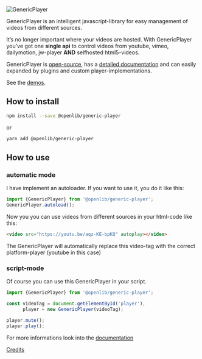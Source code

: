 

![GenericPlayer](https://cdn.openlib.io/generic-player-documentation-assets/logo.svg)

GenericPlayer is an intelligent javascript-library for easy management of videos from different sources.

It’s no longer important where your videos are hosted. With GenericPlayer you’ve got one **single api** to control videos from youtube, vimeo, dailymotion, jw-player **AND** selfhosted html5-videos.

GenericPlayer is [open-source](https://github.com/openlib-sources/generic-player), has a [detailed documentation](https://github.com/openlib-sources/generic-player-documentation) and can easily expanded by plugins and custom player-implementations.

See the [demos](https://codepen.io/collection/AZEVRL/?grid_type=list).


## How to install

```bash
npm install --save @openlib/generic-player
```

or

```bash
yarn add @openlib/generic-player
```



## How to use

### automatic mode

I have implement an autoloader. If you want to use it, you do it like this:

```javascript
import {GenericPlayer} from '@openlib/generic-player';
GenericPlayer.autoload();
```

Now you you can use videos from different sources in your html-code like this:

````html
<video src="https://youtu.be/aqz-KE-bpKQ" autoplay></video>
````

The GenericPlayer will automatically replace this video-tag with the correct platform-player (youtube in this case)



### script-mode

Of course you can use this GenericPlayer in your script.

````javascript
import {GenericPlayer} from '@openlib/generic-player';

const videoTag = document.getElementById('player'),
      player = new GenericPlayer(videoTag);

player.mute();
player.play();
````
For more informations look into the [documentation](https://github.com/openlib-sources/generic-player-documentation)

[Credits](https://openlib.io/generic-player/credits.html)